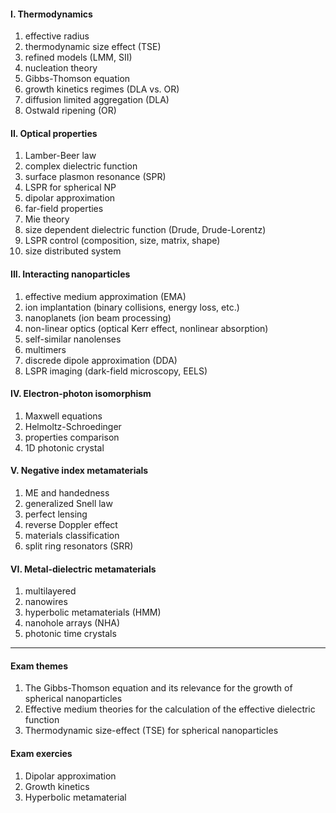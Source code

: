 #### I. Thermodynamics
1. effective radius
2. thermodynamic size effect (TSE)
3. refined models (LMM, SII)
4. nucleation theory
5. Gibbs-Thomson equation
6. growth kinetics regimes (DLA vs. OR)
7. diffusion limited aggregation (DLA)
8. Ostwald ripening (OR)

#### II. Optical properties
1. Lamber-Beer law
2. complex dielectric function
3. surface plasmon resonance (SPR)
4. LSPR for spherical NP
5. dipolar approximation
6. far-field properties
7. Mie theory
8. size dependent dielectric function (Drude, Drude-Lorentz)
9. LSPR control (composition, size, matrix, shape)
10. size distributed system

#### III. Interacting nanoparticles
1. effective medium approximation (EMA)
2. ion implantation (binary collisions, energy loss, etc.)
3. nanoplanets (ion beam processing)
4. non-linear optics (optical Kerr effect, nonlinear absorption)
5. self-similar nanolenses
6. multimers
7. discrede dipole approximation (DDA)
8. LSPR imaging (dark-field microscopy, EELS)

#### IV. Electron-photon isomorphism
1. Maxwell equations
2. Helmoltz-Schroedinger
3. properties comparison
4. 1D photonic crystal

#### V. Negative index metamaterials
1. ME and handedness
2. generalized Snell law
3. perfect lensing
4. reverse Doppler effect
5. materials classification
6. split ring resonators (SRR)

#### VI. Metal-dielectric metamaterials
1. multilayered
2. nanowires
3. hyperbolic metamaterials (HMM)
4. nanohole arrays (NHA)
5. photonic time crystals

---

#### Exam themes
1. The Gibbs-Thomson equation and its relevance for the growth of spherical nanoparticles
2. Effective medium theories for the calculation of the effective dielectric function
3. Thermodynamic size-effect (TSE) for spherical nanoparticles

#### Exam exercies
1. Dipolar approximation
2. Growth kinetics
3. Hyperbolic metamaterial
